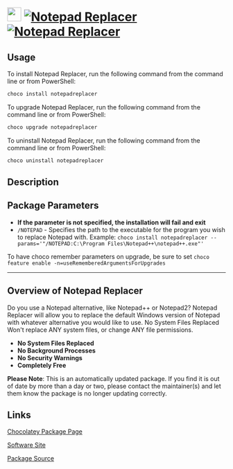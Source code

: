 ﻿# <img src="https://rawcdn.githack.com/virtualex-itv/chocolatey-packages/69ec6737877e129294ab3ba2b2029b744f094ed2/icons/notepadreplacer.png" width="32" height="32"/> [![Notepad Replacer](https://img.shields.io/chocolatey/v/notepadreplacer.svg?label=Notepad+Replacer)](https://chocolatey.org/packages/notepadreplacer) [![Notepad Replacer](https://img.shields.io/chocolatey/dt/notepadreplacer.svg)](https://chocolatey.org/packages/notepadreplacer)

## Usage

To install Notepad Replacer, run the following command from the command line or from PowerShell:

```powershell
choco install notepadreplacer
```

To upgrade Notepad Replacer, run the following command from the command line or from PowerShell:

```powershell
choco upgrade notepadreplacer
```

To uninstall Notepad Replacer, run the following command from the command line or from PowerShell:

```powershell
choco uninstall notepadreplacer
```

## Description

## Package Parameters

* **If the parameter is not specified, the installation will fail and exit**
* `/NOTEPAD` - Specifies the path to the executable for the program you wish to replace Notepad with.
Example: `choco install notepadreplacer --params='"/NOTEPAD:C:\Program Files\Notepad++\notepad++.exe"'`

To have choco remember parameters on upgrade, be sure to set `choco feature enable -n=useRememberedArgumentsForUpgrades`

---

## Overview of Notepad Replacer

Do you use a Notepad alternative, like Notepad++ or Notepad2? Notepad Replacer will allow you to replace the default Windows version of Notepad with whatever alternative you would like to use. No System Files Replaced Won't replace ANY system files, or change ANY file permissions.

* **No System Files Replaced**
* **No Background Processes**
* **No Security Warnings**
* **Completely Free**

**Please Note**: This is an automatically updated package. If you find it is
out of date by more than a day or two, please contact the maintainer(s) and
let them know the package is no longer updating correctly.

## Links

[Chocolatey Package Page](https://chocolatey.org/packages/notepadreplacer)

[Software Site](https://www.binaryfortress.com/NotepadReplacer/)

[Package Source](https://github.com/virtualex-itv/chocolatey-packages/tree/master/automatic/notepadreplacer)
